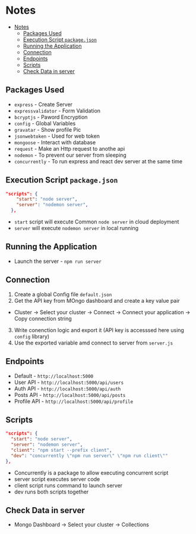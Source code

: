 # Notes
- [Notes](#notes)
  - [Packages Used](#packages-used)
  - [Execution Script `package.json`](#execution-script-packagejson)
  - [Running the Application](#running-the-application)
  - [Connection](#connection)
  - [Endpoints](#endpoints)
  - [Scripts](#scripts)
  - [Check Data in server](#check-data-in-server)

## Packages Used
- `express` - Create Server
- `expressvalidator` - Form Validation
- `bcryptjs` - Paword Encryption
- `config` - Global Variables
- `gravatar` - Show profile Pic
- `jsonwebtoken` - Used for web token
- `mongoose` - Interact with database
- `request` - Make an Http request to anothe api
- `nodemon` - To prevent our server from sleeping
- `concurrently` - To run express and react dev server at the same time

## Execution Script `package.json`
```json
"scripts": {
    "start": "node server",
    "server": "nodemon server",
  },
```
- `start` script will execute Common `node server` in cloud deployment
- `server` will execute `nodemon server` in local running

## Running the Application
- Launch the server - `npm run server`

## Connection 
1. Create a global Config file `default.json`
2. Get the API key from MOngo dashboard and create a key value pair
  - Cluster -> Select your cluster -> Connect -> Connect your application -> Copy connection string
3. Write conenction logic and export it (API key is accesssed here using `config` library)
4. Use the exported variable amd connect to server from `server.js`

## Endpoints
- Default - `http://localhost:5000`
- User API - `http://localhost:5000/api/users`
- Auth API - `http://localhost:5000/api/auth`
- Posts API - `http://localhost:5000/api/posts`
- Profile API - `http://localhost:5000/api/profile`

## Scripts
```json
"scripts": {
  "start": "node server",
  "server": "nodemon server",
  "client": "npm start --prefix client",
  "dev": "concurrently \"npm run server\" \"npm run client\""
},
```
- Concurrently is a package to allow executing concurrent script
- server script executes server code
- client script runs command to launch server
- dev runs both scripts together

##  Check Data in server 
- Mongo Dashboard -> Select your cluster -> Collections
